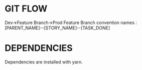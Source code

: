 # GIT FLOW
Dev->Feature Branch->Prod
Feature Branch convention names : [PARENT_NAME]--[STORY_NAME]--[TASK_DONE]
# DEPENDENCIES
Dependencies are installed with yarn.
